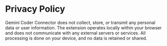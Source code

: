 # Privacy Policy

Gemini Coder Connector does not collect, store, or transmit any personal data or user information. The extension operates locally within your browser and does not communicate with any external servers or services. All processing is done on your device, and no data is retained or shared.